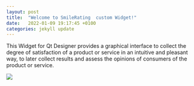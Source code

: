```yaml
---
layout: post
title:  "Welcome to SmileRating  custom Widget!"
date:   2022-01-09 19:17:45 +0100
categories: jekyll update
---
```

This Widget for Qt Designer provides a graphical interface to collect the degree of satisfaction of a product or service in an intuitive and pleasant way, to later collect results and assess the opinions of consumers of the product or service.

[<img src="https://pedrogm80.github.io/PedroGM80/images/portfolio/droplet.jpg">](https://pedrogm80.github.io)
